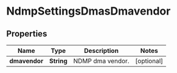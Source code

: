 
# NdmpSettingsDmasDmavendor

## Properties
Name | Type | Description | Notes
------------ | ------------- | ------------- | -------------
**dmavendor** | **String** | NDMP dma vendor. |  [optional]



